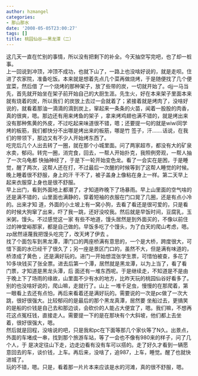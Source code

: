 ```yaml
---
author: hzmangel
categories:
- 那山那水
date: '2008-05-05T23:00:27'
tags: []
title: 桃园仙谷——黑龙潭（二）
---
```

这几天一直在忙别的事情，所以没有把剩下的补全。今天抽空写完吧，也了却一桩事。  
上一回说到冲顶，冲顶不成功，也就下山了，一路上也没啥好说的，就是走呗。住进了农家院，准备吃饭。本来就是想着先点几个菜再做烧烤，于是随便找了几个便宜菜，然后借
了一个烧烤的那种架子，放了些带的炭，一切就开始了。djj一马当先，首先就开始坐在架子前开始自己的大厨生涯。先生火，好在本来架子里面本来就有烧着的炭，所以我们
的炭放上去过一会就着了；紧接着就是烤肉了，没啥好说的，就看着那油一滴滴的滴到炭上，窜起来一条条的火苗，闻着一股股的肉香，真的很爽，嗯。那边还有用来烤鱼的架子
，拿来烤鸡翅也满不错的，就是烤出来没有那种焦黄的外皮，不过吃起来味道很不错，嗯；还要提一句的就是wiwi同学烤的板筋，我们都快分不出哪是烤出来的板筋，哪是竹
签子，汗.......话说，在我们的带领下，那边又有不少人开始烤东西了。  
吃完后几个人出去转了一圈，就在那个小城里面。问了两家超市，都没有大的矿泉水卖，郁闷。转完一圈，消完食，回去，一帮人开始扑克，我照例旁观，一帮人抽了一次乌龟都
快抽神经了，于是下一轮开始变色龙。看了一会实在是困，于是睡觉，醒了两次，这帮人还在打，不过最后一次醒的时候等到了这帮人睡觉的时候。晚上睡着很不舒服，身上的汗
干不了，被子盖身上像粘在身上一样。第二天早上起来衣服穿上身也是很不舒服。  
早上出门，看到外面地上都潮了，才知道昨晚下了场暴雨。早上山里面的空气啥的还是满不错的，山里面也满静的，穿着短袖的衣服在门口晃了几圈，还是有点小冷的。出来才知
道，外面的小土坡上有一窝小狗，去看了看还是很可爱的，只是看的时候大狗窜了出来，吓了我一跳，还好没咬我。然后就是早饭时间，豆腐乳，玉米粥，馒头。不过感觉这一家
有些不地道，馒头居然是到外面买的，不像以前住过的神堂峪那家，都是自己做的。早饭多吃了个馒头，为了白天的爬山考虑，嗯。zp居然诬蔑我把馒头吃完了，改天烤了伊去
。  
找了个面包车到黑龙潭，潭门口的两座桥满有意思的，一个是大桥，跨度很大，可惜下面的水已经干了很久了；另一座是景区门口的，虽然不大，但是满有味道的，桥漆成了黄色
，还是满好玩的。进门一开始想混张学生票，可惜怕被查，多花了10多块钱买了张全票。进去后第一个潭，居然就是黑龙潭，以为上当了，看了看门票，才知道是黑龙头潭，后
面还有一堆东西呢。于是继续走，不知道是不是由于晚上下了场雨的缘故，山里面不少有水的地方，比昨天玩的桃园仙谷好看多了。别的也没啥好说的，爬山嘛，走就行了。山上
一堆千足虫，慢慢的在那爬着，第一眼看上去还有点怕，再后来看着还是满好玩的。需要说的一次是pc做了一次大跳，很好很强大。比较郁闷的是最后的那个黑龙真潭，居然要
坐船过去，更搞笑的是船的价钱是自己去和那边谈，会砍价的人能占大便宜了，嗯。我们嘛，不想再花这点冤枉钱，直接走人。需要提一下的是在那块有个大斜坡，他们都上去坐
着，很好很强大，嗯。  
然后就是回程，没啥说的吧，只是我和pc在下面等那几个家伙等了N久。出景点，外面的车堵成一串，找到那个旅游车站，等了一会也不像有980来的样子，问了几个人，于
是决定往山下走，边走边看有没有车可以搭的。走了好久才看到一辆愿意回去的车，谈价钱，上车。再后来，没啥了，追987，上车，睡觉。醒了也就快进城了。  
玩的不错，嗯。只是，看着那一片片本来应该是水的河滩，真的很不舒服，嗯。